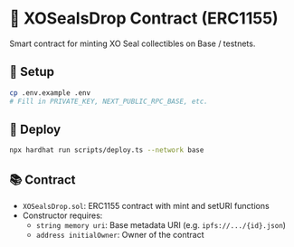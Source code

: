 # 🧪 XOSealsDrop Contract (ERC1155)

Smart contract for minting XO Seal collectibles on Base / testnets.

## 🔧 Setup

```bash
cp .env.example .env
# Fill in PRIVATE_KEY, NEXT_PUBLIC_RPC_BASE, etc.
```

## 🚀 Deploy

```bash
npx hardhat run scripts/deploy.ts --network base
```

## 📚 Contract

- `XOSealsDrop.sol`: ERC1155 contract with mint and setURI functions
- Constructor requires:
  - `string memory uri`: Base metadata URI (e.g. `ipfs://.../{id}.json`)
  - `address initialOwner`: Owner of the contract
